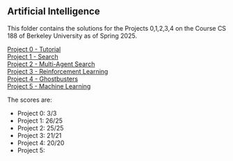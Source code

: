 ## Artificial Intelligence

This folder contains the solutions for the Projects 0,1,2,3,4 on the Course CS 188 of Berkeley University as of Spring 2025.

[Project 0 - Tutorial](https://inst.eecs.berkeley.edu/~cs188/sp25/projects/proj0/)<br>
[Project 1 - Search](https://inst.eecs.berkeley.edu/~cs188/sp25/projects/proj1/) <br>
[Project 2 - Multi-Agent Search](https://inst.eecs.berkeley.edu/~cs188/sp25/projects/proj2/)<br>
[Project 3 - Reinforcement Learning](https://inst.eecs.berkeley.edu/~cs188/sp25/projects/proj3/)<br>
[Project 4 - Ghostbusters](https://inst.eecs.berkeley.edu/~cs188/sp25/projects/proj4/)<br>
[Project 5 - Machine Learning](https://inst.eecs.berkeley.edu/~cs188/sp25/projects/proj5/)

The scores are:
- Project 0: 3/3
- Project 1: 26/25
- Project 2: 25/25
- Project 3: 21/21
- Project 4: 20/20
- Project 5: 
